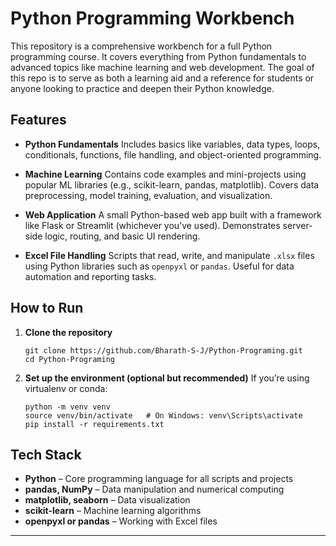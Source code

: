 # Python Programming Workbench

This repository is a comprehensive workbench for a full Python programming course. It covers everything from Python fundamentals to advanced topics like machine learning and web development. The goal of this repo is to serve as both a learning aid and a reference for students or anyone looking to practice and deepen their Python knowledge.

## Features

* **Python Fundamentals**
  Includes basics like variables, data types, loops, conditionals, functions, file handling, and object-oriented programming.

* **Machine Learning**
  Contains code examples and mini-projects using popular ML libraries (e.g., scikit-learn, pandas, matplotlib). Covers data preprocessing, model training, evaluation, and visualization.

* **Web Application**
  A small Python-based web app built with a framework like Flask or Streamlit (whichever you’ve used). Demonstrates server-side logic, routing, and basic UI rendering.

* **Excel File Handling**
  Scripts that read, write, and manipulate `.xlsx` files using Python libraries such as `openpyxl` or `pandas`. Useful for data automation and reporting tasks.

## How to Run

1. **Clone the repository**

   ```
   git clone https://github.com/Bharath-S-J/Python-Programing.git
   cd Python-Programing
   ```

2. **Set up the environment (optional but recommended)**
   If you’re using virtualenv or conda:

   ```
   python -m venv venv
   source venv/bin/activate   # On Windows: venv\Scripts\activate
   pip install -r requirements.txt
   ```


## Tech Stack

* **Python** – Core programming language for all scripts and projects
* **pandas, NumPy** – Data manipulation and numerical computing
* **matplotlib, seaborn** – Data visualization
* **scikit-learn** – Machine learning algorithms
* **openpyxl or pandas** – Working with Excel files

---
